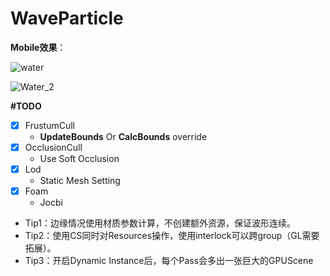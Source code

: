 # WaveParticle

**Mobile效果**：

![water](assets/water.gif)

![Water_2](assets/Water_2.gif)



**#TODO**

- [x] FrustumCull
  - **UpdateBounds** Or **CalcBounds** override
- [x] OcclusionCull 
  - Use Soft Occlusion
- [x] Lod
  - Static Mesh Setting
- [x] Foam
  - Jocbi
- Tip1：边缘情况使用材质参数计算，不创建额外资源，保证波形连续。
- Tip2：使用CS同时对Resources操作，使用interlock可以跨group（GL需要拓展）。
- Tip3：开启Dynamic Instance后，每个Pass会多出一张巨大的GPUScene





